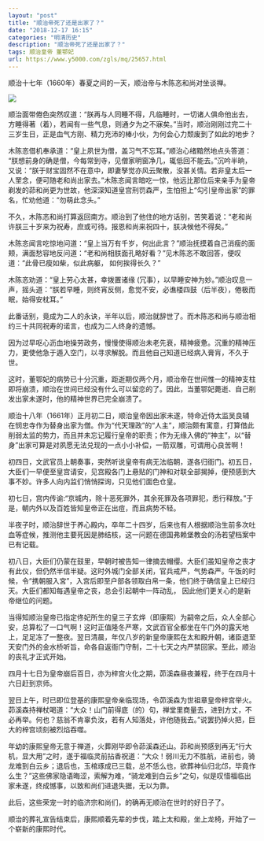 ```yaml
---
layout: "post"
title: "顺治帝死了还是出家了？"
date: "2018-12-17 16:15"
categories: "明清历史"
description: "顺治帝死了还是出家了？"
tags: 顺治皇帝 董鄂妃
url: https://www.y5000.com/zgls/mq/25657.html
---
```






顺治十七年（1660年）春夏之间的一天，顺治帝与木陈忞和尚对坐谈禅。

![](https://img.y5000.com/uploads/allimg/170920/13-1F9201532495S.jpg)

顺治面带倦色突然叹道：“朕再与人同睡不得，凡临睡时，一切诸人俱命他出去，方睡得著（着），若闻有一些气息，则通夕为之不寐矣。”当时，顺治刚刚过完二十三岁生日，正是血气方刚、精力充沛的棒小伙，为何会心力颓废到了如此的地步？

木陈忞借机奉承道：“皇上夙世为僧，盖习气不忘耳。”顺治心绪黯然地点头答道：
“朕想前身的确是僧，今每常到寺，见僧家明窗净几，辄低回不能去。”沉吟半晌，又说：“朕于财宝固然不在意中，即妻孥觉亦风云聚散，没甚关情。若非皇太后一人罜念，便可随老和尚出家去。”木陈忞闻言暗吃一惊，他远比那位后来亲手为皇帝剃发的茆和尚更为世故，他深深知道皇宫刑罚森严，生怕担上“勾引皇帝出家”的罪名，忙劝他道：“勿萌此念头。”

不久，木陈忞和尚打算返回南方。顺治到了他住的地方话别，苦笑着说：“老和尚许朕三十岁来为祝寿，庶或可待。报恩和尚来祝四十，朕决候他不得矣。”

木陈忞闻言吃惊地问道：“皇上当万有千岁，何出此言？”顺治抚摸着自己消瘦的面颊，满面愁容地反问道：“老和尚相朕面孔略好看？”见木陈忞不敢回答，便叹道：“此骨已瘦如柴，似此病躯，
如何挨得长久？”

木陈忞劝道：“皇上劳心太甚，幸拨置诸缘
(冗事），以早睡安神为妙。”顺治叹息一声，摇头道：“朕若早睡，则终宵反侧，愈觉不安，必谯楼四鼓（后半夜），倦极而眠，始得安枕耳。”

此番话别，竟成为二人的永诀，半年以后，顺治就辞世了。而木陈忞和尚与顺治相约三十共同祝寿的诺言，也成为二人终身的遗憾。

因为过早呕心沥血地操劳政务，慢慢使得顺治未老先衰，精神疲惫。沉重的精神压力，更使他急于遁入空门，以寻求解脱。而且他自己知道已经病入膏肓，不久于世。

这时，董鄂妃的病势已十分沉重，距逝期仅两个月，顺治帝在世间惟一的精神支柱即将崩溃，顺治在世间已经没有什么可以留恋的了。因此，当董鄂妃薨逝、自己削发出家未遂时，他的精神世界已完全崩溃了。

顺治十八年（1661年）正月初二日，顺治皇帝因出家未遂，特命近侍太监吴良辅在悯忠寺作为替身出家为僧。作为“代天理政”的“人主”，顺治颇有寓意，打算借此削弱太监的势力，而且并未忘记履行皇帝的职责；作为无缘入佛的“神主”，以“替身”出家可算是对夙愿无法兑现的一点小小补偿，一箭双雕，可谓用心良苦啊！

初四日，文武官员上朝奏事，突然听说皇帝有病无法临朝，遂各归衙门。初五日，大臣们一早便至皇宫请安，见宫殿各门上悬贴的门神和对联全部揭掉，便预感到大事不妙。许多人向内监们悄悄探询，只见他们面色仓皇。

初七日，宫内传谕:“京城内，除十恶死罪外，其余死罪及各项罪犯，悉行释放。”于是，朝内外以及百姓皆知皇帝正在出痘，而且病势不轻。

半夜子时，顺治辞世于养心殿内，卒年二十四岁，后来也有人根据顺治生前多次吐血等症候，推测他主要死因是肺结核，这一问题在德国弗赖堡教会的汤若望档案中已有记载。

初八日，大臣们仍蒙在鼓里，早朝时被告知一律摘去帽缨。大臣们虽知皇帝之丧才有此仪，但仍然半信半疑。这时外城门全部关闭，官兵戒严，气势森严。午饭的时候，令“携朝服入宮”，入宫后即至户部各领取白帛一条，他们终于确信皇上已经归天。大臣们都知每遇皇帝之丧，总会引起朝中一阵动乱，
因此他们更关心的是新帝继位的问题。

当得知顺治皇帝已指定佟妃所生的皇三子玄烨（即康熙）为嗣帝之后，众人全部心安，总算松了一口气啊！这时正值隆冬严寒，文武百官全都坐在午门外的露天地上，足足冻了一整夜。翌日清晨，年仅八岁的新皇帝康熙在太和殿升朝，诸臣退至天安门外的金水桥听旨，命各自返衙门守制，二十七天之内严禁回家。至此，顺治的丧礼才正式开始。

四月十七日为皇帝崩后百日，亦为梓宫火化之期，茆溪森昼夜兼程，终于在四月十六日赶到京师。

翌日上午，时已即位登基的康熙皇帝亲临现场，令茆溪森为世祖章皇帝梓宫举火。茆溪森持禅杖喝道：“大众！山门前得底（的）句，禅堂里商量去，进到方丈，不必再举。何也？慈翁不肯辜负汝，若有人知落处，许他随我去。”说罢扔掉火把，巨大的梓宫顷刻被烈焰吞噬。

年幼的康熙皇帝无意于禅道，火葬刚毕即令茆溪森还山。茆和尚预感到再无“行大机，显大用”之时，遂于福临灵前拈香祝道：“大众！弱川无力不胜航，进前也，骑龙难到白云乡；退后也，玉棺琢成已三载，总不恁么也，欲葬神仙归北邙，毕竟作么生？”这些佛家隐语晦涩，索解为难，“骑龙难到白云乡”之句，似是叹惜福临出家未遂，终成憾事，以致和尚们进退失据，无以为靠。

此后，这些荣宠一时的临济宗和尚们，的确再无顺治在世时的好日子了。

顺治的葬礼宣告结束后，康熙顺着先辈的步伐，踏上太和殿，坐上龙椅，开始了一个崭新的康熙时代。
